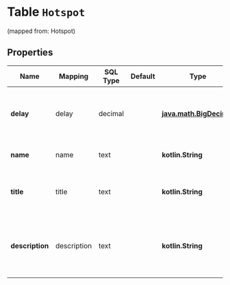 
# Table `Hotspot` 
(mapped from: Hotspot)

## Properties
Name | Mapping | SQL Type | Default | Type | Description | Notes
---- | ------- | -------- | ------- | ---- | ----------- | -----
**delay** | delay | decimal |  | [**java.math.BigDecimal**](java.math.BigDecimal.md) | The delay after which the user should be shown the hotspot.  |  [optional]
**name** | name | text |  | **kotlin.String** | The name of the hotspot.  |  [optional]
**title** | title | text |  | **kotlin.String** | The title of the hotspot, as will be displayed to the user.  |  [optional]
**description** | description | text |  | **kotlin.String** | The description of the hotspot, as will be displayed to the user.  |  [optional]






